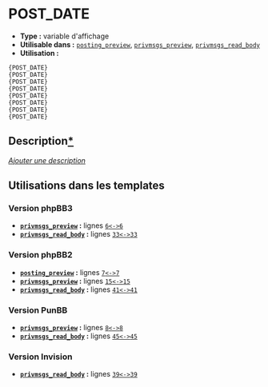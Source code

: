 # POST_DATE
* __Type :__ variable d'affichage
* __Utilisable dans :__ [`posting_preview`](../tpl/posting_preview.md#readme), [`privmsgs_preview`](../tpl/privmsgs_preview.md#readme), [`privmsgs_read_body`](../tpl/privmsgs_read_body.md#readme)
* __Utilisation :__

```smarty
{POST_DATE}
{POST_DATE}
{POST_DATE}
{POST_DATE}
{POST_DATE}
{POST_DATE}
{POST_DATE}
{POST_DATE}
```

## Description[*](https://fa-tvars.appspot.com/var/POST_DATE)
[*Ajouter une description*](https://fa-tvars.appspot.com/var/POST_DATE)

## Utilisations dans les templates

### Version phpBB3
* __[`privmsgs_preview`](../tpl/privmsgs_preview.md#readme) :__ lignes [`6`](../src/prosilver/privmsgs_preview.tpl#L6)[`<->`](../src/prosilver/privmsgs_preview.tpl#L6-L6)[`6`](../src/prosilver/privmsgs_preview.tpl#L6)
* __[`privmsgs_read_body`](../tpl/privmsgs_read_body.md#readme) :__ lignes [`33`](../src/prosilver/privmsgs_read_body.tpl#L33)[`<->`](../src/prosilver/privmsgs_read_body.tpl#L33-L33)[`33`](../src/prosilver/privmsgs_read_body.tpl#L33)

### Version phpBB2
* __[`posting_preview`](../tpl/posting_preview.md#readme) :__ lignes [`7`](../src/subsilver/posting_preview.tpl#L7)[`<->`](../src/subsilver/posting_preview.tpl#L7-L7)[`7`](../src/subsilver/posting_preview.tpl#L7)
* __[`privmsgs_preview`](../tpl/privmsgs_preview.md#readme) :__ lignes [`15`](../src/subsilver/privmsgs_preview.tpl#L15)[`<->`](../src/subsilver/privmsgs_preview.tpl#L15-L15)[`15`](../src/subsilver/privmsgs_preview.tpl#L15)
* __[`privmsgs_read_body`](../tpl/privmsgs_read_body.md#readme) :__ lignes [`41`](../src/subsilver/privmsgs_read_body.tpl#L41)[`<->`](../src/subsilver/privmsgs_read_body.tpl#L41-L41)[`41`](../src/subsilver/privmsgs_read_body.tpl#L41)

### Version PunBB
* __[`privmsgs_preview`](../tpl/privmsgs_preview.md#readme) :__ lignes [`8`](../src/punbb/privmsgs_preview.tpl#L8)[`<->`](../src/punbb/privmsgs_preview.tpl#L8-L8)[`8`](../src/punbb/privmsgs_preview.tpl#L8)
* __[`privmsgs_read_body`](../tpl/privmsgs_read_body.md#readme) :__ lignes [`45`](../src/punbb/privmsgs_read_body.tpl#L45)[`<->`](../src/punbb/privmsgs_read_body.tpl#L45-L45)[`45`](../src/punbb/privmsgs_read_body.tpl#L45)

### Version Invision
* __[`privmsgs_read_body`](../tpl/privmsgs_read_body.md#readme) :__ lignes [`39`](../src/invision/privmsgs_read_body.tpl#L39)[`<->`](../src/invision/privmsgs_read_body.tpl#L39-L39)[`39`](../src/invision/privmsgs_read_body.tpl#L39)

